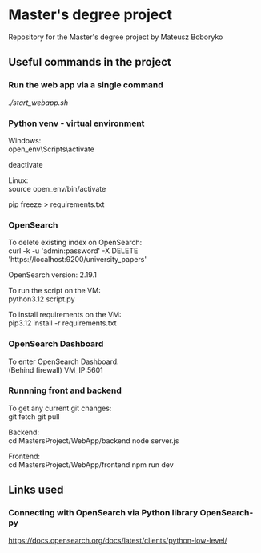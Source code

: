 # Master's degree project

Repository for the Master's degree project by Mateusz Boboryko

## Useful commands in the project

### Run the web app via a single command

<i>./start_webapp.sh</i>

### Python venv - virtual environment

Windows:<br>
open_env\Scripts\activate

deactivate

Linux:<br>
source open_env/bin/activate

pip freeze > requirements.txt

### OpenSearch

To delete existing index on OpenSearch:<br>
curl -k -u 'admin:password' -X DELETE 'https://localhost:9200/university_papers'

OpenSearch version: 2.19.1

To run the script on the VM:<br>
python3.12 script.py

To install requirements on the VM:<br>
pip3.12 install -r requirements.txt

### OpenSearch Dashboard

To enter OpenSearch Dashboard: <br>
(Behind firewall)
VM_IP:5601

### Runnning front and backend

To get any current git changes:<br>
git fetch
git pull

Backend:<br>
cd MastersProject/WebApp/backend
node server.js

Frontend:<br>
cd MastersProject/WebApp/frontend
npm run dev

## Links used

### Connecting with OpenSearch via Python library OpenSearch-py

https://docs.opensearch.org/docs/latest/clients/python-low-level/
